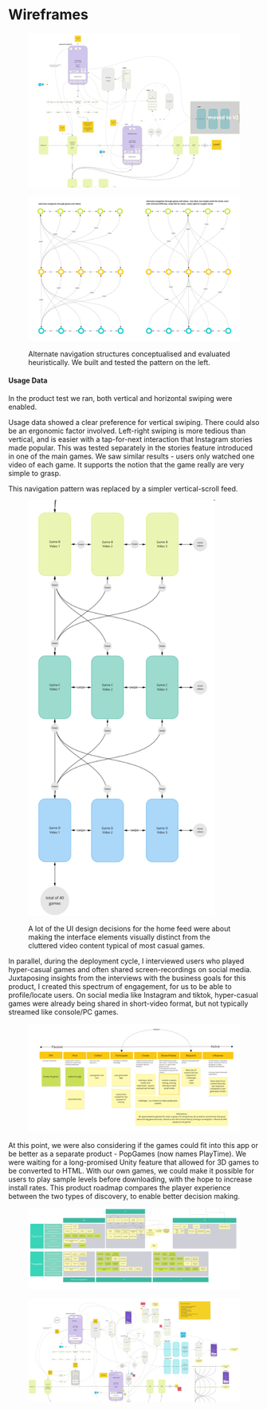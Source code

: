 # Wireframes

<figure><img src="../../../.gitbook/assets/image (2) (1) (1) (1).png" alt=""><figcaption></figcaption></figure>

<figure><img src="../../../.gitbook/assets/image (5) (1) (1) (1).png" alt=""><figcaption><p>Alternate navigation structures conceptualised and evaluated heuristically. We built and tested the pattern on the left.</p></figcaption></figure>

#### Usage Data

In the product test we ran, both vertical and horizontal swiping were enabled.

Usage data showed a clear preference for vertical swiping. There could also be an ergonomic factor involved. Left-right swiping is more tedious than vertical, and is easier with a tap-for-next interaction that Instagram stories made popular. This was tested separately in the stories feature introduced in one of the main games. We saw similar results - users only watched one video of each game. It supports the notion that the game really are very simple to grasp.

This navigation pattern was replaced by a simpler vertical-scroll feed.

<figure><img src="../../../.gitbook/assets/image (6) (1) (1) (1).png" alt="" width="375"><figcaption><p>A lot of the UI design decisions for the home feed were about making the interface elements visually distinct from the cluttered video content typical of most casual games.</p></figcaption></figure>

In parallel, during the deployment cycle, I interviewed users who played hyper-casual games and often shared screen-recordings on social media. Juxtaposing insights from the interviews with the business goals for this product, I created this spectrum of engagement, for us to be able to profile/locate users. On social media like Instagram and tiktok, hyper-casual games were already being shared in short-video format, but not typically streamed like console/PC games.

<figure><img src="../../../.gitbook/assets/image (7) (1) (1) (1).png" alt=""><figcaption></figcaption></figure>

At this point, we were also considering if the games could fit into this app or be better as a separate product - PopGames (now names PlayTime). We were waiting for a long-promised Unity feature that allowed for 3D games to be converted to HTML. With our own games, we could make it possible for users to play sample levels before downloading, with the hope to increase install rates. This product roadmap compares the player experience between the two types of discovery, to enable better decision making.

<figure><img src="../../../.gitbook/assets/image (8) (1) (1) (1).png" alt=""><figcaption></figcaption></figure>

<figure><img src="../../../.gitbook/assets/image (11) (1) (1) (1).png" alt=""><figcaption></figcaption></figure>



